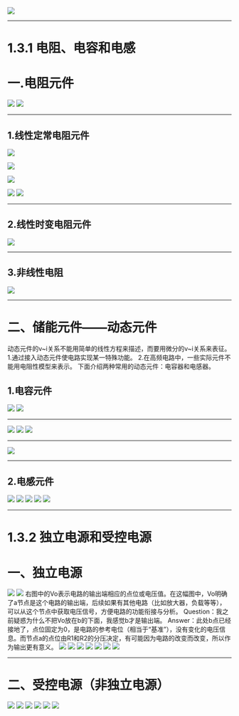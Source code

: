 ![](附件/Pasted%20image%2020250917212314.png)

---

# 1.3.1 电阻、电容和电感

# 一.电阻元件
![](附件/Pasted%20image%2020250917212426.png)
![](附件/Pasted%20image%2020250917212456.png)

---

## 1.线性定常电阻元件
![](附件/Pasted%20image%2020250917212612.png)

![](附件/Pasted%20image%2020250917212629.png)

![](附件/Pasted%20image%2020250917212755.png)

![](附件/Pasted%20image%2020250917212836.png)
![](附件/Pasted%20image%2020250917213027.png)

---

## 2.线性时变电阻元件

![](附件/Pasted%20image%2020250917213241.png)

---

## 3.非线性电阻
![](附件/Pasted%20image%2020250917213528.png)

---

# 二、储能元件——动态元件

动态元件的v~i关系不能用简单的线性方程来描述，而要用微分的v~i关系来表征。
1.通过接入动态元件使电路实现某一特殊功能。
2.在高频电路中，一些实际元件不能用电阻性模型来表示。
下面介绍两种常用的动态元件：电容器和电感器。

## 1.电容元件
![](附件/Pasted%20image%2020250917214348.png)
![](附件/Pasted%20image%2020250917215350.png)

---

![](附件/Pasted%20image%2020250917215514.png)
![](附件/Pasted%20image%2020250917215651.png)
![](附件/Pasted%20image%2020250917215937.png)

---

![](附件/Pasted%20image%2020250917220106.png)

---

## 2.电感元件
![](附件/Pasted%20image%2020250917221040.png)
![](附件/Pasted%20image%2020250917221141.png)
![](附件/Pasted%20image%2020250917221410.png)
![](附件/Pasted%20image%2020250917222228.png)
![](Pasted%20image%2020250919143414.png)

---

# 1.3.2 独立电源和受控电源

# 一、独立电源
![](Pasted%20image%2020250919143950.png)
![](Pasted%20image%2020250919154928.png)
右图中的Vo表示电路的输出端相应的点位或电压值。在这幅图中，Vo明确了a节点是这个电路的输出端，后续如果有其他电路（比如放大器，负载等等），可以从这个节点中获取电压信号，方便电路的功能衔接与分析。
Question：我之前疑惑为什么不把Vo放在b的下面，我感觉b才是输出端。
Answer：此处b点已经接地了，点位固定为0，是电路的参考电位（相当于“基准”），没有变化的电压信息。而节点a的点位由R1和R2的分压决定，有可能因为电路的改变而改变，所以作为输出更有意义。
![](Pasted%20image%2020250919155716.png)
![](Pasted%20image%2020250919160153.png)
![](Pasted%20image%2020250919160227.png)
![](Pasted%20image%2020250919160248.png)
![](Pasted%20image%2020250919160345.png)
![](Pasted%20image%2020250919160929.png)
![](Pasted%20image%2020250919161653.png)

---

# 二、受控电源（非独立电源）
![](Pasted%20image%2020250919161828.png)
![](Pasted%20image%2020250919161853.png)
![](Pasted%20image%2020250919161909.png)
![](Pasted%20image%2020250919161938.png)
![](Pasted%20image%2020250919162010.png)
![](Pasted%20image%2020250919162049.png)


